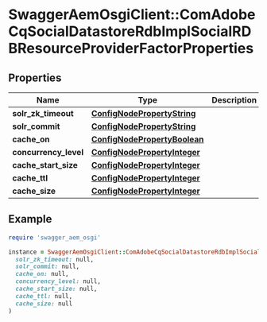 # SwaggerAemOsgiClient::ComAdobeCqSocialDatastoreRdbImplSocialRDBResourceProviderFactorProperties

## Properties

| Name | Type | Description | Notes |
| ---- | ---- | ----------- | ----- |
| **solr_zk_timeout** | [**ConfigNodePropertyString**](ConfigNodePropertyString.md) |  | [optional] |
| **solr_commit** | [**ConfigNodePropertyString**](ConfigNodePropertyString.md) |  | [optional] |
| **cache_on** | [**ConfigNodePropertyBoolean**](ConfigNodePropertyBoolean.md) |  | [optional] |
| **concurrency_level** | [**ConfigNodePropertyInteger**](ConfigNodePropertyInteger.md) |  | [optional] |
| **cache_start_size** | [**ConfigNodePropertyInteger**](ConfigNodePropertyInteger.md) |  | [optional] |
| **cache_ttl** | [**ConfigNodePropertyInteger**](ConfigNodePropertyInteger.md) |  | [optional] |
| **cache_size** | [**ConfigNodePropertyInteger**](ConfigNodePropertyInteger.md) |  | [optional] |

## Example

```ruby
require 'swagger_aem_osgi'

instance = SwaggerAemOsgiClient::ComAdobeCqSocialDatastoreRdbImplSocialRDBResourceProviderFactorProperties.new(
  solr_zk_timeout: null,
  solr_commit: null,
  cache_on: null,
  concurrency_level: null,
  cache_start_size: null,
  cache_ttl: null,
  cache_size: null
)
```

